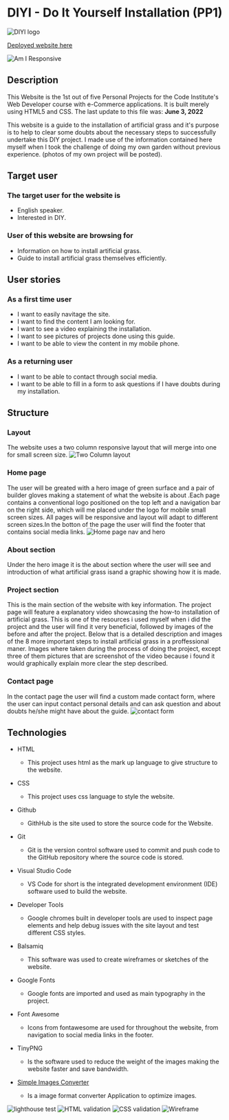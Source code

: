 # DIYI - Do It Yourself Installation (PP1)

![DIYI logo](/readme-images/diyi-logo.png)

[Deployed website here](https://josemguerra.github.io/DIY-Installation/)

![Am I Responsive](/readme-images/am-i-responsive-test.png)

## Description

This Website is the 1st out of five Personal Projects for the Code Institute's  Web Developer course
with e-Commerce applications. It is built merely using HTML5 and CSS.
The last update to this file was: **June 3, 2022**

This website is a guide to the installation of artificial grass and it's purpose is to help
to clear some doubts about the  necessary steps to successfully undertake this DIY project. I made use of  the information contained here myself when I took the challenge of doing my own garden without previous experience. (photos of my own project will be posted).

## Target user

### The target user for the website is

- English speaker.
- Interested in DIY.

### User of this website are browsing for

- Information on how to install artificial grass.
- Guide to install artificial grass themselves efficiently.

## User stories

### As a first time user

- I want to easily navitage the site.
- I want to find the content I am looking for.
- I want to see a video explaining the installation.
- I want to see pictures of projects done using this guide.
- I want to be able to view the content in my mobile phone.

### As a returning user

- I want to be able to contact through social media.
- I want to be able to fill in a form to ask questions if I have doubts during my installation.

## Structure

### Layout

The website uses a two column responsive layout that will merge into one for small screen size.
![Two Column layout](/readme-images/two-column-layout.png)

### Home page

The user will be greated with a hero image of green surface and a pair of builder gloves making a statement of what the website is about .Each page contains a conventional logo positioned on the top left and a navigation bar on the right side, which will me placed under the logo for mobile small screen sizes. All pages will be responsive and layout will adapt to different screen sizes.In the botton of the page the user will find the footer that  contains  social media links.
![Home page nav and hero](readme-images/nav-header.png)

### About section

Under the hero image it is the about section where the user will see and introduction of what artificial grass isand  a graphic showing how it is made.

### Project section

This is the main section of the website with key information. The project page will feature a explanatory video showcasing the how-to installation of artificial grass. This is one of the resources i used myself when i did the project and the user will find it very beneficial, followed by images of the before and after the project.
Below  that is a detailed description and images of the 8 more important steps to install artificial grass in a proffessional maner. Images where taken during the process of doing the project, except three of them pictures that are screenshot of the video because i found it would graphically explain more clear the step described.

### Contact page

In the contact page the user will find a custom made contact form, where the user can  input contact personal details and can ask question and about doubts he/she might have about the guide.
![contact form](/readme-images/contact-form.png)

## Technologies

- HTML
  - This project uses html as the mark up language to give structure to the website.
- CSS
  - This project uses css language to style the website.
- Github
  - GithHub is the site used to store the source code for the Website.
- Git
  - Git is the  version control software used to commit and push code to the GitHub repository where the source code is stored.
- Visual Studio Code
  - VS Code for short is the integrated development environment (IDE) software used to build the website.
- Developer Tools
  - Google chromes built in developer tools are used to inspect page elements and help debug issues with the site layout and test different CSS styles.
- Balsamiq
  - This software was used to create wireframes or sketches of the website.
- Google Fonts
  - Google fonts are imported and used as main typography in the project.
- Font Awesome
  - Icons from fontawesome are used for throughout the website, from navigation to social media links in the footer.
- TinyPNG
  - Is the software used to reduce the weight of the images making the website faster and save bandwidth.

- [Simple Images Converter](https://www.simpleimageresizer.com/online-image-converter)
  - Is a image format converter Application to optimize images.

![lighthouse test ](/readme-images/lighthouse-test.png)
![HTML validation ](/readme-images/html-validation.png)
![CSS validation](/readme-images/css3-validation.png)
![Wireframe](/readme-images/wireframe-desktop.png)
